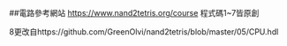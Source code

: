 ##電路參考網站
https://www.nand2tetris.org/course
程式碼1~7皆原創

8更改自https://github.com/GreenOlvi/nand2tetris/blob/master/05/CPU.hdl
